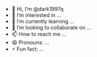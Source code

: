 - 👋 Hi, I’m @dark1997q
- 👀 I’m interested in ...
- 🌱 I’m currently learning ...
- 💞️ I’m looking to collaborate on ...
- 📫 How to reach me ...
- 😄 Pronouns: ...
- ⚡ Fun fact: ...

<!---
dark1997q/dark1997q is a ✨ special ✨ repository because its `README.md` (this file) appears on your GitHub profile.
You can click the Preview link to take a look at your changes.
--->

